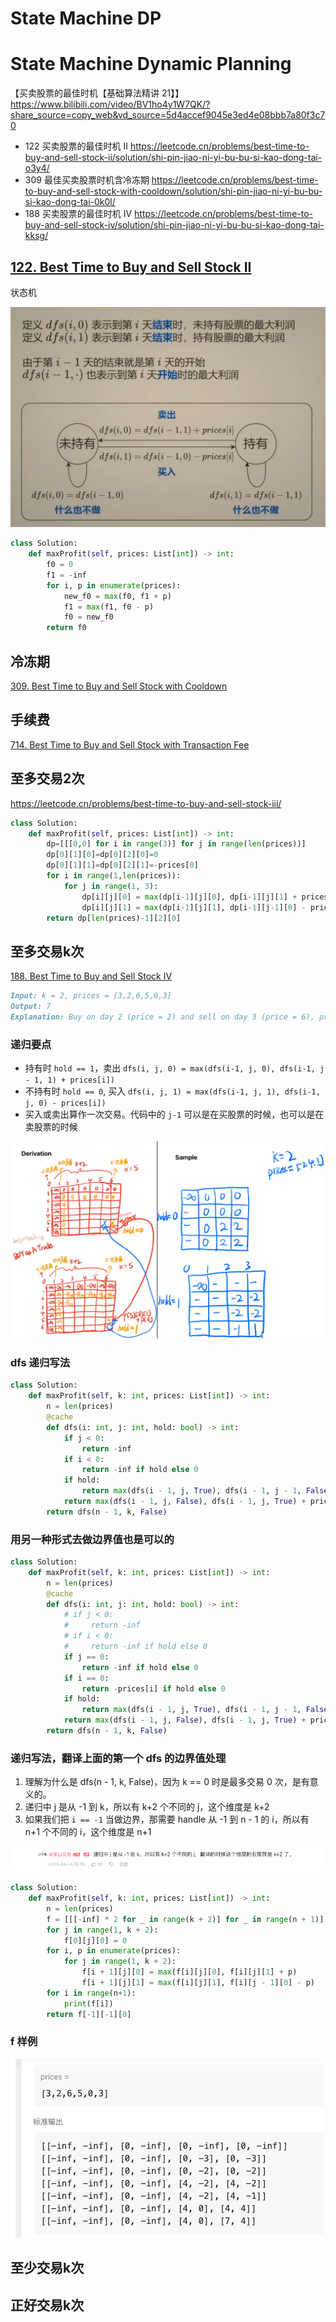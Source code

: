 # State Machine DP



# State Machine Dynamic Planning

【买卖股票的最佳时机【基础算法精讲 21】】 https://www.bilibili.com/video/BV1ho4y1W7QK/?share_source=copy_web&vd_source=5d4accef9045e3ed4e08bbb7a80f3c70

- 122 买卖股票的最佳时机 II https://leetcode.cn/problems/best-time-to-buy-and-sell-stock-ii/solution/shi-pin-jiao-ni-yi-bu-bu-si-kao-dong-tai-o3y4/ 
- 309 最佳买卖股票时机含冷冻期 https://leetcode.cn/problems/best-time-to-buy-and-sell-stock-with-cooldown/solution/shi-pin-jiao-ni-yi-bu-bu-si-kao-dong-tai-0k0l/ 
- 188 买卖股票的最佳时机 IV https://leetcode.cn/problems/best-time-to-buy-and-sell-stock-iv/solution/shi-pin-jiao-ni-yi-bu-bu-si-kao-dong-tai-kksg/

## [122. Best Time to Buy and Sell Stock II](https://leetcode.cn/problems/best-time-to-buy-and-sell-stock-ii/)

状态机

![image-20240512221510697](./240512-dp-state-machine.assets/image-20240512221510697.png)

```python
class Solution:
    def maxProfit(self, prices: List[int]) -> int:
        f0 = 0
        f1 = -inf
        for i, p in enumerate(prices):
            new_f0 = max(f0, f1 + p)
            f1 = max(f1, f0 - p)
            f0 = new_f0
        return f0
```

## 冷冻期

[309. Best Time to Buy and Sell Stock with Cooldown](https://leetcode.cn/problems/best-time-to-buy-and-sell-stock-with-cooldown/)

## 手续费

[714. Best Time to Buy and Sell Stock with Transaction Fee](https://leetcode.cn/problems/best-time-to-buy-and-sell-stock-with-transaction-fee/)

## 至多交易2次

https://leetcode.cn/problems/best-time-to-buy-and-sell-stock-iii/

```python
class Solution:
    def maxProfit(self, prices: List[int]) -> int:
        dp=[[[0,0] for i in range(3)] for j in range(len(prices))]
        dp[0][1][0]=dp[0][2][0]=0
        dp[0][1][1]=dp[0][2][1]=-prices[0]
        for i in range(1,len(prices)):
            for j in range(1, 3):
                dp[i][j][0] = max(dp[i-1][j][0], dp[i-1][j][1] + prices[i])
                dp[i][j][1] = max(dp[i-1][j][1], dp[i-1][j-1][0] - prices[i])
        return dp[len(prices)-1][2][0]
```

## 至多交易k次

[188. Best Time to Buy and Sell Stock IV](https://leetcode.cn/problems/best-time-to-buy-and-sell-stock-iv/)

```markdown
Input: k = 2, prices = [3,2,6,5,0,3]
Output: 7
Explanation: Buy on day 2 (price = 2) and sell on day 3 (price = 6), profit = 6-2 = 4. Then buy on day 5 (price = 0) and sell on day 6 (price = 3), profit = 3-0 = 3.
```

### 递归要点

- 持有时 `hold == 1`，卖出 `dfs(i, j, 0) = max(dfs(i-1, j, 0), dfs(i-1, j - 1, 1) + prices[i])`
- 不持有时 `hold == 0`, 买入 `dfs(i, j, 1) = max(dfs(i-1, j, 1), dfs(i-1, j, 0) - prices[i])`
- 买入或卖出算作一次交易。代码中的 `j-1` 可以是在买股票的时候，也可以是在卖股票的时候

![image-20240513012542461](./240512-dp-state-machine.assets/image-20240513012542461.png)

### dfs 递归写法

```python
class Solution:
    def maxProfit(self, k: int, prices: List[int]) -> int:
        n = len(prices)
        @cache
        def dfs(i: int, j: int, hold: bool) -> int:
            if j < 0:
                return -inf
            if i < 0:
                return -inf if hold else 0
            if hold:
                return max(dfs(i - 1, j, True), dfs(i - 1, j - 1, False) - prices[i])
            return max(dfs(i - 1, j, False), dfs(i - 1, j, True) + prices[i])
        return dfs(n - 1, k, False)
```

### 用另一种形式去做边界值也是可以的

```python
class Solution:
    def maxProfit(self, k: int, prices: List[int]) -> int:
        n = len(prices)
        @cache
        def dfs(i: int, j: int, hold: bool) -> int:
            # if j < 0:
            #     return -inf
            # if i < 0:
            #     return -inf if hold else 0
            if j == 0:
                return -inf if hold else 0
            if i == 0:
                return -prices[i] if hold else 0
            if hold:
                return max(dfs(i - 1, j, True), dfs(i - 1, j - 1, False) - prices[i])
            return max(dfs(i - 1, j, False), dfs(i - 1, j, True) + prices[i])
        return dfs(n - 1, k, False)
```

### 递归写法，翻译上面的第一个 dfs 的边界值处理

1. 理解为什么是 dfs(n - 1, k, False)，因为 k == 0 时是最多交易 0 次，是有意义的。
2. 递归中 j 是从 -1 到 k，所以有 k+2 个不同的 j，这个维度是 k+2
3. 如果我们把 `i == -1` 当做边界，那需要 handle 从 -1 到 n - 1 的 i，所以有 n+1 个不同的 i，这个维度是 n+1

![image-20240513010017067](./240512-dp-state-machine.assets/image-20240513010017067.png)

```python
class Solution:
    def maxProfit(self, k: int, prices: List[int]) -> int:
        n = len(prices)
        f = [[[-inf] * 2 for _ in range(k + 2)] for _ in range(n + 1)]
        for j in range(1, k + 2):
            f[0][j][0] = 0
        for i, p in enumerate(prices):
            for j in range(1, k + 2):
                f[i + 1][j][0] = max(f[i][j][0], f[i][j][1] + p)
                f[i + 1][j][1] = max(f[i][j][1], f[i][j - 1][0] - p)
        for i in range(n+1):
            print(f[i])
        return f[-1][-1][0]
```

### f 样例

![image-20240513011111890](./240512-dp-state-machine.assets/image-20240513011111890.png)

## 至少交易k次



## 正好交易k次




